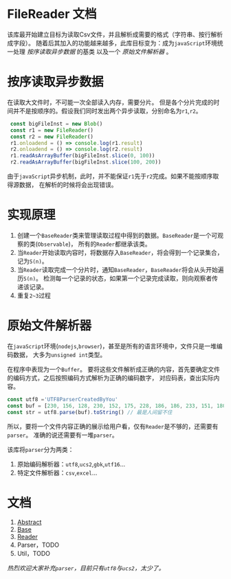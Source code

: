 # FileReader 文档
该库最开始建立目标为读取Csv文件，并且解析成需要的格式（字符串、按行解析成字段）。
随着后其加入的功能越来越多，此库目标变为：成为`javaScript`环境统一处理 _按序读取异步数据_ 的基类
以及一个 _原始文件解析器_ 。

# 按序读取异步数据
在读取大文件时，不可能一次全部读入内存，需要分片。
但是各个分片完成的时间并不是按顺序的。假设我们同时发出两个异步读取，分别命名为`r1`,`r2`。
```js
 const bigFileInst = new Blob()
 const r1 = new FileReader()
 const r2 = new FileReader()
 r1.onloadend = () => console.log(r1.result)
 r2.onloadend = () => console.log(r2.result)
 r1.readAsArrayBuffer(bigFileInst.slice(0, 100))
 r2.readAsArrayBuffer(bigFileInst.slice(100, 200))
```
由于`javaScript`异步机制，此时，并不能保证`r1`先于`r2`完成。如果不能按顺序取得源数据，
在解析的时候将会出现错误。

# 实现原理
1. 创建一个`BaseReader`类来管理读取过程中得到的数据。`BaseReader`是一个可观察的类(`Observable`)，
   所有的`Reader`都继承该类。
2. 当`Reader`开始读取内容时，将数据存入`BaseReader`，将会得到一个记录集合，记为`S(n)`。
3. 当`Reader`读取完成一个分片时，通知`BaseReader`，`BaseReader`将会从头开始遍历`S(n)`。
   检测每一个记录的状态，如果第一个记录完成读取，则向观察者传递该记录。
4. 重复`2~3`过程
   
   
# 原始文件解析器
在`javaScript`环境(`nodejs`,`browser`)，甚至是所有的语言环境中，文件只是一堆编码数据，
大多为`unsigned int`类型。

在程序中表现为一个`Buffer`。
要将这些文件解析成正确的内容，首先要确定文件的编码方式，之后按照编码方式解析为正确的编码数字，
对应码表，查出实际内容。

```js
const utf8 ='UTF8ParserCreatedByYou'
const buf = [230, 156, 128, 230, 152, 175, 228, 186, 186, 233, 151, 180, 231, 149, 153, 228, 184, 141, 228, 189, 143]
const str = utf8.parse(buf).toString() // 最是人间留不住
```

所以，要将一个文件内容正确的展示给用户看，仅有`Reader`是不够的，还需要有`parser`。
准确的说还需要有一堆`parser`。

该库将`parser`分为两类：
1. 原始编码解析器：`utf8`,`ucs2`,`gbk`,`utf16`...
2. 特定文件解析器：`csv`,`excel`...


# 文档
1. [Abstract](./Abstract.md)
2. [Base](./Base.md)
3. [Reader](./Reader.md)
4. Parser，TODO
5. Util，TODO

_热烈欢迎大家补充`parser`，目前只有`utf8`与`ucs2`，太少了。_


